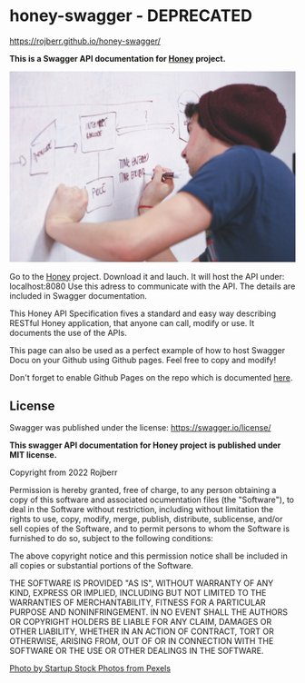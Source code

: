 # honey-swagger - DEPRECATED

https://rojberr.github.io/honey-swagger/

**This is a Swagger API documentation for [Honey](https://github.com/rojberr/honey) project.**

![Photo by Startup Stock Photos from Pexels](startup-photo.jpg)

Go to the [Honey](https://github.com/rojberr/honey) project. Download it and lauch.
It will host the API under: localhost:8080
Use this adress to communicate with the API. The details are included in Swagger documentation.

This Honey API Specification fives a standard and easy way describing RESTful
Honey application, that anyone can call, modify or use. It documents the use of the APIs.

This page can also be used as a perfect example of how to host Swagger Docu on your Github using
Github pages. Feel free to copy and modify!

Don't forget to enable Github Pages on the repo which is documented [here](https://docs.github.com/en/pages/getting-started-with-github-pages/configuring-a-publishing-source-for-your-github-pages-site).


## License

Swagger was published under the license: https://swagger.io/license/  

**This swagger API documentation for Honey project is published under MIT license.**

Copyright from 2022 Rojberr

Permission is hereby granted, free of charge, to any person obtaining a copy of this software and associated
ocumentation files (the "Software"), to deal in the Software without restriction, including without limitation
the rights to use, copy, modify, merge, publish, distribute, sublicense, and/or sell copies of the Software, and to
permit persons to whom the Software is furnished to do so, subject to the following conditions:

The above copyright notice and this permission notice shall be included in all copies or substantial portions of the Software.

THE SOFTWARE IS PROVIDED "AS IS", WITHOUT WARRANTY OF ANY KIND, EXPRESS OR IMPLIED, INCLUDING BUT NOT LIMITED TO THE WARRANTIES
OF MERCHANTABILITY, FITNESS FOR A PARTICULAR PURPOSE AND NONINFRINGEMENT. IN NO EVENT SHALL THE AUTHORS OR COPYRIGHT HOLDERS 
BE LIABLE FOR ANY CLAIM, DAMAGES OR OTHER LIABILITY, WHETHER IN AN ACTION OF CONTRACT, TORT OR OTHERWISE, ARISING FROM, OUT OF
OR IN CONNECTION WITH THE SOFTWARE OR THE USE OR OTHER DEALINGS IN THE SOFTWARE.

[Photo by Startup Stock Photos from Pexels](https://www.pexels.com/photo/man-wearing-blue-crew-neck-top-7367/)
